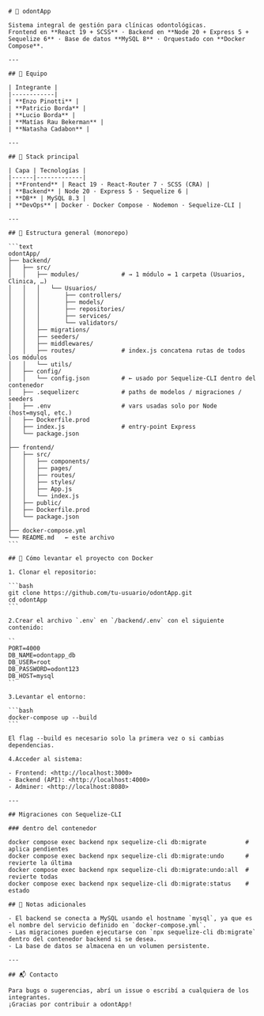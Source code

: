     # 🦷 odontApp

    Sistema integral de gestión para clínicas odontológicas.  
    Frontend en **React 19 + SCSS** · Backend en **Node 20 + Express 5 + Sequelize 6** · Base de datos **MySQL 8** · Orquestado con **Docker Compose**.

    ---

    ## 👥 Equipo

    | Integrante |
    |------------|
    | **Enzo Pinotti** |
    | **Patricio Borda** |
    | **Lucio Borda** |
    | **Matías Rau Bekerman** |
    | **Natasha Cadabon** |

    ---

    ## 🚀 Stack principal

    | Capa | Tecnologías |
    |------|-------------|
    | **Frontend** | React 19 · React-Router 7 · SCSS (CRA) |
    | **Backend** | Node 20 · Express 5 · Sequelize 6 |
    | **DB** | MySQL 8.3 |
    | **DevOps** | Docker · Docker Compose · Nodemon · Sequelize-CLI |

    ---

    ## 📁 Estructura general (monorepo)

    ```text
    odontApp/
    ├── backend/
    │   ├── src/
    │   │   ├── modules/            # → 1 módulo = 1 carpeta (Usuarios, Clinica, …)
    │   │   │   └── Usuarios/
    │   │   │       ├── controllers/
    │   │   │       ├── models/
    │   │   │       ├── repositories/
    │   │   │       ├── services/
    │   │   │       └── validators/
    │   │   ├── migrations/
    │   │   ├── seeders/
    │   │   ├── middlewares/
    │   │   ├── routes/             # index.js concatena rutas de todos los módulos
    │   │   └── utils/
    │   ├── config/
    │   │   └── config.json         # ← usado por Sequelize-CLI dentro del contenedor
    │   ├── .sequelizerc            # paths de modelos / migraciones / seeders
    │   ├── .env                    # vars usadas solo por Node (host=mysql, etc.)
    │   ├── Dockerfile.prod
    │   ├── index.js                # entry-point Express
    │   └── package.json
    │
    ├── frontend/
    │   ├── src/
    │   │   ├── components/
    │   │   ├── pages/
    │   │   ├── routes/
    │   │   ├── styles/
    │   │   ├── App.js
    │   │   └── index.js
    │   ├── public/
    │   ├── Dockerfile.prod
    │   └── package.json
    │
    ├── docker-compose.yml
    └── README.md   ← este archivo
    ```

    ## 🐳 Cómo levantar el proyecto con Docker

    1. Clonar el repositorio:

    ```bash
    git clone https://github.com/tu-usuario/odontApp.git
    cd odontApp
    ```

    2.Crear el archivo `.env` en `/backend/.env` con el siguiente contenido:

    ``
    PORT=4000
    DB_NAME=odontapp_db
    DB_USER=root
    DB_PASSWORD=odont123
    DB_HOST=mysql
    ``

    3.Levantar el entorno:

    ```bash
    docker-compose up --build
    ```

    El flag --build es necesario solo la primera vez o si cambias dependencias.

    4.Acceder al sistema:

    - Frontend: <http://localhost:3000>
    - Backend (API): <http://localhost:4000>
    - Adminer: <http://localhost:8080>

    ---

    ## Migraciones con Sequelize-CLI

    ### dentro del contenedor

    docker compose exec backend npx sequelize-cli db:migrate           # aplica pendientes
    docker compose exec backend npx sequelize-cli db:migrate:undo      # revierte la última
    docker compose exec backend npx sequelize-cli db:migrate:undo:all  # revierte todas
    docker compose exec backend npx sequelize-cli db:migrate:status    # estado

    ## 📌 Notas adicionales

    - El backend se conecta a MySQL usando el hostname `mysql`, ya que es el nombre del servicio definido en `docker-compose.yml`.
    - Las migraciones pueden ejecutarse con `npx sequelize-cli db:migrate` dentro del contenedor backend si se desea.
    - La base de datos se almacena en un volumen persistente.

    ---

    ## 📬 Contacto

    Para bugs o sugerencias, abrí un issue o escribí a cualquiera de los integrantes.
    ¡Gracias por contribuir a odontApp!
